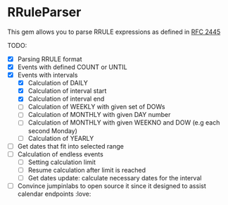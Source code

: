 # RRuleParser

This gem allows you to parse RRULE expressions as defined in [RFC 2445](https://www.ietf.org/rfc/rfc2445.txt)

TODO:

- [x] Parsing RRULE format
- [x] Events with defined COUNT or UNTIL
- [x] Events with intervals
  - [x] Calculation of DAILY
  - [x] Calculation of interval start
  - [x] Calculation of interval end
  - [ ] Calculation of WEEKLY with given set of DOWs
  - [ ] Calculation of MONTHLY with given DAY number
  - [ ] Calculation of MONTHLY with given WEEKNO and DOW (e.g each second Monday)
  - [ ] Calculation of YEARLY
- [ ] Get dates that fit into selected range
- [ ] Calculation of endless events
  - [ ] Setting calculation limit
  - [ ] Resume calculation after limit is reached
  - [ ] Get dates update: calculate necessary dates for the interval
- [ ] Convince jumpinlabs to open source it since it designed to assist
  calendar endpoints :love:
